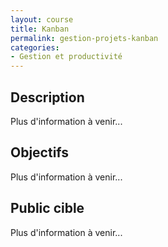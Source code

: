 ```yaml
---
layout: course
title: Kanban
permalink: gestion-projets-kanban
categories:
- Gestion et productivité
---
```

## Description
Plus d'information à venir...

## Objectifs
Plus d'information à venir...

## Public cible
Plus d'information à venir...

